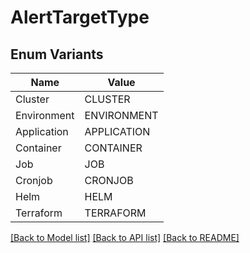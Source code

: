 # AlertTargetType

## Enum Variants

| Name | Value |
|---- | -----|
| Cluster |  CLUSTER |
| Environment | ENVIRONMENT |
| Application | APPLICATION |
| Container | CONTAINER |
| Job | JOB |
| Cronjob | CRONJOB |
| Helm | HELM |
| Terraform | TERRAFORM |


[[Back to Model list]](../README.md#documentation-for-models) [[Back to API list]](../README.md#documentation-for-api-endpoints) [[Back to README]](../README.md)


